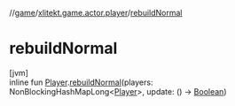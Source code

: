 //[game](../../index.md)/[xlitekt.game.actor.player](index.md)/[rebuildNormal](rebuild-normal.md)

# rebuildNormal

[jvm]\
inline fun [Player](-player/index.md).[rebuildNormal](rebuild-normal.md)(players: NonBlockingHashMapLong&lt;[Player](-player/index.md)&gt;, update: () -&gt; [Boolean](https://kotlinlang.org/api/latest/jvm/stdlib/kotlin/-boolean/index.html))
